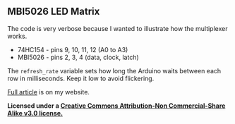MBI5026 LED Matrix
---------------

The code is very verbose because I wanted to illustrate how the multiplexer works. 

  - 74HC154 - pins 9, 10, 11, 12 (A0 to A3)
  - MBI5026 - pins 2, 3, 4 (data, clock, latch)

The `refresh_rate` variable sets how long the Arduino waits between each row in milliseconds. Keep it low to avoid flickering. 


[Full article] is on my website. 


**Licensed under a [Creative Commons Attribution-Non Commercial-Share Alike v3.0 license.]**

  [Full article]: http://xyk2maker.com/projects/led-matrix/
  [Creative Commons Attribution-Non Commercial-Share Alike v3.0 license.]: http://creativecommons.org/licenses/by-nc-sa/3.0/

